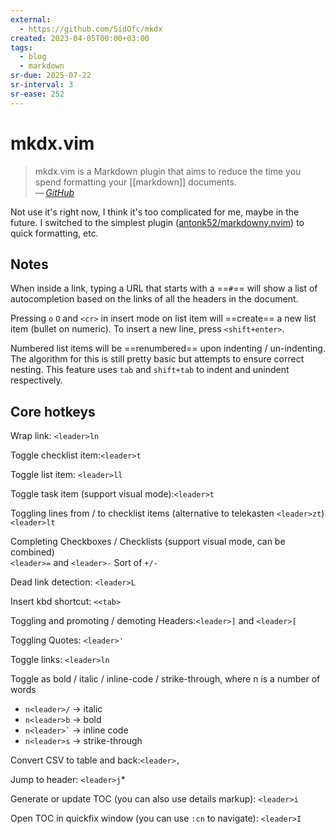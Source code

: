 ```yaml
---
external:
  - https://github.com/SidOfc/mkdx
created: 2023-04-05T00:00+03:00
tags:
  - blog
  - markdown
sr-due: 2025-07-22
sr-interval: 3
sr-ease: 252
---
```


# mkdx.vim

> mkdx.vim is a Markdown plugin that aims to reduce the time you spend formatting your [[markdown]] documents.\
> — <cite>[GitHub](https://github.com/SidOfc/mkdx)</cite>

Not use it's right now, I think it's too complicated for me, maybe in the future. I switched to the simplest plugin ([antonk52/markdowny.nvim](https://github.com/antonk52/markdowny.nvim)) to quick formatting, etc.

## Notes

When inside a link, typing a URL that starts with a ==`#`== will show a list of autocompletion based on the links of all the headers in the document.

Pressing `o` `O` and `<cr>` in insert mode on list item will ==create== a new list item (bullet on numeric). To insert a new line, press `<shift+enter>`.

Numbered list items will be ==renumbered== upon indenting / un-indenting. The algorithm for this is still pretty basic but attempts to ensure correct nesting. This feature uses `tab` and `shift+tab` to indent and unindent respectively.

## Core hotkeys

Wrap link:<wbr class="f"> `<leader>ln`

Toggle checklist item:<wbr class="f"> `<leader>t`

Toggle list item:<wbr class="f"> `<leader>ll`

Toggle task item (support visual mode):<wbr class="f"> `<leader>t`

Toggling lines from / to checklist items (alternative to telekasten `<leader>zt`)
<br class="f">
`<leader>lt`

Completing Checkboxes / Checklists (support visual mode, can be combined)
<br class="f">
`<leader>=` and `<leader>-` Sort of `+/-`

Dead link detection:<wbr class="f"> `<leader>L`

Insert kbd shortcut:<wbr class="f"> `<<tab>`

Toggling and promoting / demoting Headers:<wbr class="f"> `<leader>]` and `<leader>[`

Toggling Quotes:<wbr class="f"> `<leader>'`

Toggle links:<wbr class="f"> `<leader>ln`

Toggle as bold / italic / inline-code / strike-through, where n is a number of words
<br class="f">

- `n<leader>/` → italic
- `n<leader>b` → bold
- `` n<leader>` `` → inline code
- `n<leader>s` → strike-through

Convert CSV to table and back:<wbr class="f"> `<leader>,`

Jump to header:<wbr class="f"> `<leader>j`*

Generate or update TOC (you can also use details markup):<wbr class="f"> `<leader>i`

Open TOC in quickfix window (you can use `:cn` to navigate):<wbr class="f"> `<leader>I`
